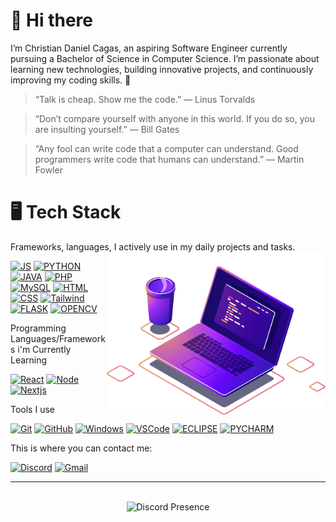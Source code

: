 # 👋 Hi there

I’m Christian Daniel Cagas, an aspiring Software Engineer currently pursuing a Bachelor of Science in Computer Science. I’m passionate about learning new technologies, building innovative projects, and continuously improving my coding skills. 🚀

> “Talk is cheap. Show me the code.” — Linus Torvalds

> “Don’t compare yourself with anyone in this world. If you do so, you are insulting yourself.” — Bill Gates

> “Any fool can write code that a computer can understand. Good programmers write code that humans can understand.” — Martin Fowler

# 🖥️ Tech Stack

Frameworks, languages, I actively use in my daily projects and tasks.<img src="https://raw.githubusercontent.com/Riegooo/Riegooo/main/Assets/illustration.png" min-width="300px" max-width="300px" width="350px" align="right"> 

[![JS](https://img.shields.io/badge/Javascript-000.svg?&logo=javascript&style=for-the-badge)](#)
[![PYTHON](https://img.shields.io/badge/Python-000.svg?&logo=python&style=for-the-badge)](#)
[![JAVA](https://img.shields.io/badge/Java-000.svg?&logo=java&style=for-the-badge)](#)
[![PHP](https://img.shields.io/badge/Php-000.svg?&logo=Php&style=for-the-badge)](#)
[![MySQL](https://img.shields.io/badge/MySQL-000.svg?&logo=mysql&style=for-the-badge)](#)
[![HTML](https://img.shields.io/badge/Html-000.svg?&logo=html5&style=for-the-badge)](#)
[![CSS](https://img.shields.io/badge/CSS-000.svg?&logo=css&style=for-the-badge)](#)
[![Tailwind](https://img.shields.io/badge/TailwindCSS-000.svg?&logo=tailwindcss&style=for-the-badge)](#)
[![FLASK](https://img.shields.io/badge/FLASK-000.svg?&logo=flask&style=for-the-badge)](#)
[![OPENCV](https://img.shields.io/badge/OPENCV-000.svg?&logo=opencv&style=for-the-badge)](#)

Programming Languages/Frameworks i'm Currently Learning

[![React](https://img.shields.io/badge/React-000.svg?&logo=react&style=for-the-badge)](#)
[![Node](https://img.shields.io/badge/Nodejs-000.svg?&logo=node.js&style=for-the-badge)](#)
[![Nextjs](https://img.shields.io/badge/NextJS-000.svg?&logo=next.js&style=for-the-badge)](#)


Tools I use 

[![Git](https://img.shields.io/badge/Git-000.svg?&logo=git&style=for-the-badge)](#)
[![GitHub](https://img.shields.io/badge/GitHub-000.svg?&logo=github&style=for-the-badge)](#)
[![Windows](https://custom-icon-badges.demolab.com/badge/Windows-000?logo=windows11&style=for-the-badge)](#)
[![VSCode](https://custom-icon-badges.demolab.com/badge/Visual_Studio_Code-000?logo=vscode&style=for-the-badge)](#)
[![ECLIPSE](https://img.shields.io/badge/ECLIPSE-000.svg?&logo=eclipse&style=for-the-badge)](#)
[![PYCHARM](https://img.shields.io/badge/PYCHARM-000.svg?&logo=pycharm&style=for-the-badge)](#)


This is where you can contact me: 

[![Discord](https://img.shields.io/badge/Discord-000?logo=discord&style=for-the-badge)](https://discord.com/users/708367833394053242)
[![Gmail](https://img.shields.io/badge/Email-000?logo=gmail&style=for-the-badge)](christiandanielcagas0@gmail.com)

---

<br />

<div align="center">
  <picture>
    <source media="(prefers-color-scheme: dark)" srcset="https://lanyard.cnrad.dev/api/708367833394053242?theme=dark">
    <source media="(prefers-color-scheme: light)" srcset="https://lanyard.cnrad.dev/api/708367833394053242?theme=light">
    <img alt="Discord Presence" src="https://lanyard.cnrad.dev/api/708367833394053242">
  </picture>
</div>

